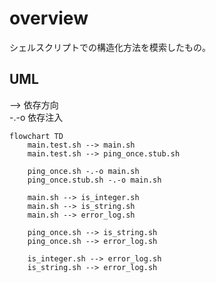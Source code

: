# overview

シェルスクリプトでの構造化方法を模索したもの。

## UML

--> 依存方向 <br>
-.-o 依存注入

```mermaid
flowchart TD
    main.test.sh --> main.sh
    main.test.sh --> ping_once.stub.sh
 
    ping_once.sh -.-o main.sh
    ping_once.stub.sh -.-o main.sh

    main.sh --> is_integer.sh
    main.sh --> is_string.sh
    main.sh --> error_log.sh

    ping_once.sh --> is_string.sh
    ping_once.sh --> error_log.sh
 
    is_integer.sh --> error_log.sh
    is_string.sh --> error_log.sh
```

